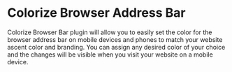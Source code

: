 # Colorize Browser Address Bar
 Colorize Browser Bar plugin will allow you to easily set the color for the browser address bar on mobile devices and phones to match your website ascent color and branding. You can assign any desired color of your choice and the changes will be visible when you visit your website on a mobile device.
